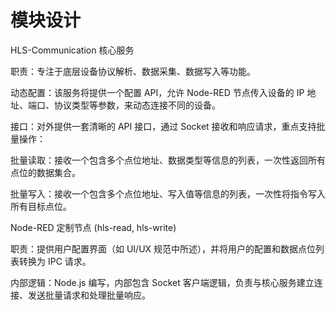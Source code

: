 # 模块设计
HLS-Communication 核心服务

职责：专注于底层设备协议解析、数据采集、数据写入等功能。

动态配置：该服务将提供一个配置 API，允许 Node-RED 节点传入设备的 IP 地址、端口、协议类型等参数，来动态连接不同的设备。

接口：对外提供一套清晰的 API 接口，通过 Socket 接收和响应请求，重点支持批量操作：

批量读取：接收一个包含多个点位地址、数据类型等信息的列表，一次性返回所有点位的数据集合。

批量写入：接收一个包含多个点位地址、写入值等信息的列表，一次性将指令写入所有目标点位。

Node-RED 定制节点 (hls-read, hls-write)

职责：提供用户配置界面（如 UI/UX 规范中所述），并将用户的配置和数据点位列表转换为 IPC 请求。

内部逻辑：Node.js 编写，内部包含 Socket 客户端逻辑，负责与核心服务建立连接、发送批量请求和处理批量响应。
